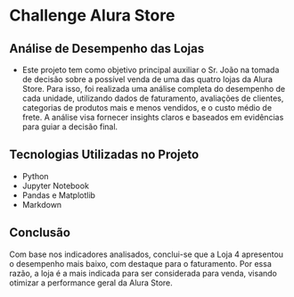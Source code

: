 # Challenge Alura Store

## Análise de Desempenho das Lojas

- Este projeto tem como objetivo principal auxiliar o Sr. João na tomada de decisão sobre a possível venda de uma das quatro lojas da Alura Store. Para isso, foi realizada uma análise completa do desempenho de cada unidade, utilizando dados de faturamento, avaliações de clientes, categorias de produtos mais e menos vendidos, e o custo médio de frete. A análise visa fornecer insights claros e baseados em evidências para guiar a decisão final.

## Tecnologias Utilizadas no Projeto

- Python
- Jupyter Notebook
- Pandas e Matplotlib
- Markdown

## Conclusão
Com base nos indicadores analisados, conclui-se que a Loja 4 apresentou o desempenho mais baixo, com destaque para o faturamento. Por essa razão, a loja é a mais indicada para ser considerada para venda, visando otimizar a performance geral da Alura Store.